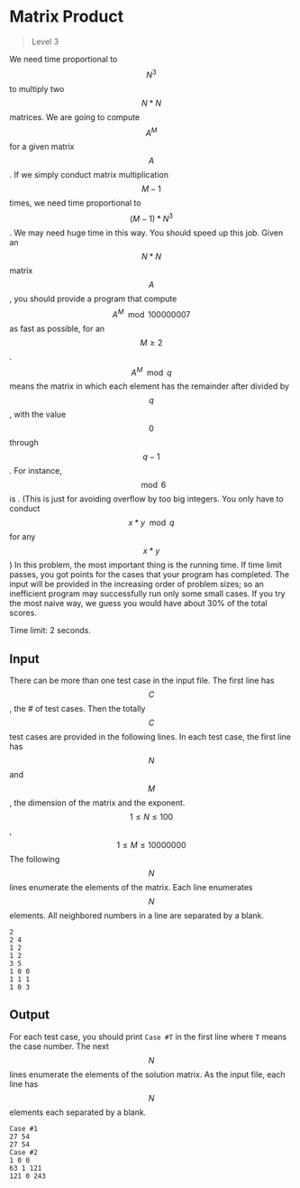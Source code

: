 # Matrix Product
>
> Level 3

We need time proportional to $$N^3$$ to multiply two $$N*N$$ matrices.
We are going to compute $$A^M$$ for a given matrix $$A$$.
If we simply conduct matrix multiplication $$M-1$$ times, we need time proportional to $$(M-1)*N^3$$.
We may need huge time in this way.
You should speed up this job.
Given an $$N*N$$ matrix $$A$$, you should provide a program that compute $$A^M \mod 100000007$$ as fast as possible, for an $$M \geq 2$$.
$$A^M \mod q$$ means the matrix in which each element has the remainder after divided by $$q$$, with the value $$0$$ through $$q-1$$.
For instance, $$\mod 6$$ is . (This is just for avoiding overflow by too big integers. You only have to conduct $$x*y \mod q$$ for any $$x*y$$)
In this problem, the most important thing is the running time.
If time limit passes, you got points for the cases that your program has completed.
The input will be provided in the increasing order of problem sizes; so an inefficient program may successfully run only some small cases.
If you try the most naive way, we guess you would have about 30% of the total scores.

Time limit: 2 seconds.

## Input

There can be more than one test case in the input file.
The first line has $$C$$, the # of test cases.
Then the totally $$C$$ test cases are provided in the following lines.
In each test case, the first line has $$N$$ and $$M$$, the dimension of the matrix and the exponent. $$1 \leq N \leq 100$$, $$1 \leq M \leq 10000000$$
The following $$N$$ lines enumerate the elements of the matrix.
Each line enumerates $$N$$ elements.
All neighbored numbers in a line are separated by a blank.

```
2
2 4
1 2
1 2
3 5
1 0 0
1 1 1
1 0 3
```

## Output

For each test case, you should print `Case #T` in the first line where `T` means the case number.
The next $$N$$ lines enumerate the elements of the solution matrix.
As the input file, each line has $$N$$ elements each separated by a blank.

```
Case #1
27 54
27 54
Case #2
1 0 0
63 1 121
121 0 243
```

